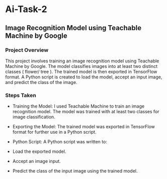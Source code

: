 # Ai-Task-2
## Image Recognition Model using Teachable Machine by Google
### Project Overview
This project involves training an image recognition model using Teachable Machine by Google. The model classifies images into at least two distinct classes ( flower/ tree ). The trained model is then exported in TensorFlow format. A Python script is created to load the model, accept an input image, and predict the class of the image.

### Steps Taken
- Training the Model:
I used Teachable Machine to train an image recognition model.
The model was trained with at least two classes for image classification.

- Exporting the Model:
The trained model was exported in TensorFlow format for further use in a Python script.

- Python Script:
A Python script was written to:
- Load the exported model.
- Accept an image input.
- Predict the class of the input image using the trained model.
